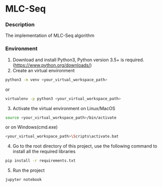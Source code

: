 # MLC-Seq

### Description
The implementation of MLC-Seq algorithm

### Environment
1. Download and install Python3, Python version 3.5+ is required. (https://www.python.org/downloads/)
2. Create an virtual environment
```Bash
python3 -m venv <your_virtual_workspace_path>
```
or
```Bash
virtualenv -p python3 <your_virtual_workspace_path>
```
3. Activate the virtual environment on Linux/MacOS
```Bash
source <your_virtual_workspace_path>/bin/activate
```
or on Windows(cmd.exe)
```Bash
<your_virtual_workspace_path>\Scripts\activate.bat
```
4. Go to the root directory of this project, use the following command to install all the required libraries
```Bash
pip install -r requirements.txt
```
5. Run the project
```Bash
jupyter notebook
```
